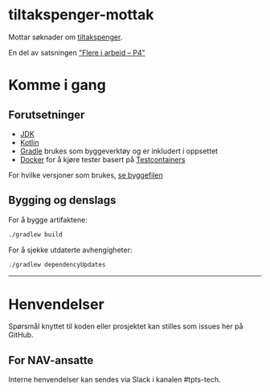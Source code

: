 tiltakspenger-mottak
================

Mottar søknader om [tiltakspenger](https://www.nav.no/no/person/arbeid/oppfolging-og-tiltak-for-a-komme-i-jobb/stonader-ved-tiltak). 

En del av satsningen ["Flere i arbeid – P4"](https://memu.no/artikler/stor-satsing-skal-fornye-navs-utdaterte-it-losninger-og-digitale-verktoy/)

# Komme i gang
## Forutsetninger
- [JDK](https://jdk.java.net/)
- [Kotlin](https://kotlinlang.org/)
- [Gradle](https://gradle.org/) brukes som byggeverktøy og er inkludert i oppsettet
- [Docker](https://www.docker.com/) for å kjøre tester basert på [Testcontainers](https://www.testcontainers.org/)

For hvilke versjoner som brukes, [se byggefilen](build.gradle.kts)

## Bygging og denslags
For å bygge artifaktene:

```sh
./gradlew build
```
For å sjekke utdaterte avhengigheter:

```sh
./gradlew dependencyUpdates
```

---

# Henvendelser

Spørsmål knyttet til koden eller prosjektet kan stilles som issues her på GitHub.

## For NAV-ansatte

Interne henvendelser kan sendes via Slack i kanalen #tpts-tech.
